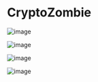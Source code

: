 # CryptoZombie
![image](https://github.com/user-attachments/assets/af6f3316-ce3c-4d16-8d44-2994d083896e)

![image](https://github.com/user-attachments/assets/6f2e3f51-e066-4bfc-875b-612c15d133d6)

![image](https://github.com/user-attachments/assets/663c7c14-6d6e-4ca5-84a6-c1a2f5a542f8)

![image](https://github.com/user-attachments/assets/dd34b702-65d1-4631-834c-4426a5416693)


